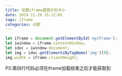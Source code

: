 ```yaml
---
title: 设置iframe里图片的大小
date: 2019-11-29 15:12:01
tags: iframe
categories: 问题
---
```

```javascript
let iframe = document.getElementById('myiframe');
let iwindow = iframe.contentWindow;
let idoc = iwindow.document;
let img = idoc.getElementsByTagName('img')[0];
img.width = iframe.clientHeight;
```
PS:第四行代码必须在iframe加载结束之后才能获取到